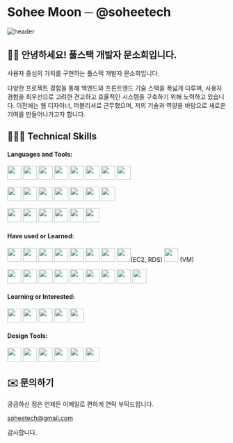 # Sohee Moon ─ @soheetech

![header](https://github.com/soheetech/soheetech/assets/121299334/65838d43-2798-4f4e-af46-7b6670d3ae1f)

## 👋🏻 안녕하세요! 풀스택 개발자 문소희입니다.

사용자 중심의 가치를 구현하는 풀스택 개발자 문소희입니다.

다양한 프로젝트 경험을 통해 백엔드와 프론트엔드 기술 스택을 폭넓게 다루며, 사용자 경험을 최우선으로 고려한 견고하고 효율적인 시스템을 구축하기 위해 노력하고 있습니다. 이전에는 웹 디자이너, 퍼블리셔로 근무했으며, 저의 기술과 역량을 바탕으로 새로운 기여를 만들어나가고자 합니다.

## 👩🏻‍💻 Technical Skills

#### Languages and Tools:

<img src="https://cdn.jsdelivr.net/gh/devicons/devicon/icons/react/react-original.svg" width="32" /> <img src="https://cdn.jsdelivr.net/gh/devicons/devicon@latest/icons/redux/redux-original.svg" width="32" /> <img src="https://cdn.jsdelivr.net/gh/devicons/devicon/icons/typescript/typescript-original.svg" width="32" /> <img src="https://cdn.jsdelivr.net/gh/devicons/devicon/icons/javascript/javascript-original.svg" width="32" /> <img src="https://cdn.jsdelivr.net/gh/devicons/devicon/icons/axios/axios-plain.svg" width="32" /> <img src="https://cdn.jsdelivr.net/gh/devicons/devicon/icons/jquery/jquery-original-wordmark.svg" width="32" /> <img src="https://cdn.jsdelivr.net/gh/devicons/devicon/icons/html5/html5-original-wordmark.svg" width="32" /> <img src="https://cdn.jsdelivr.net/gh/devicons/devicon/icons/css3/css3-original-wordmark.svg" width="32" />

<img src="https://cdn.jsdelivr.net/gh/devicons/devicon/icons/java/java-original.svg" width="32" /> <img src="https://cdn.jsdelivr.net/gh/devicons/devicon/icons/spring/spring-original.svg" width="32" /> <img src="https://cdn.jsdelivr.net/gh/devicons/devicon@latest/icons/gradle/gradle-original.svg" width="32" /> <img src="https://cdn.jsdelivr.net/gh/devicons/devicon@latest/icons/postman/postman-original.svg" width="32" /> <img src="https://cdn.jsdelivr.net/gh/devicons/devicon/icons/git/git-original.svg" width="32" /> <img src="https://cdn.jsdelivr.net/gh/devicons/devicon/icons/github/github-original.svg" width="32" /> <img src="https://cdn.jsdelivr.net/gh/devicons/devicon/icons/sourcetree/sourcetree-original-wordmark.svg" width="32" />

<img src="https://cdn.jsdelivr.net/gh/devicons/devicon/icons/vscode/vscode-original-wordmark.svg" width="32" /> <img src="https://cdn.jsdelivr.net/gh/devicons/devicon@latest/icons/intellij/intellij-original.svg" width="32" /> <img src="https://cdn.jsdelivr.net/gh/devicons/devicon@latest/icons/eclipse/eclipse-original.svg" width="32" /> <img src="https://cdn.jsdelivr.net/gh/devicons/devicon/icons/slack/slack-original.svg" width="32" />
<img src="https://cdn.jsdelivr.net/gh/devicons/devicon@latest/icons/notion/notion-original.svg" width="32" /> <img src="https://cdn.jsdelivr.net/gh/devicons/devicon/icons/markdown/markdown-original.svg" width="32" />

#### Have used or Learned:

<img src="https://cdn.jsdelivr.net/gh/devicons/devicon/icons/c/c-original.svg" width="32" /> <img src="https://cdn.jsdelivr.net/gh/devicons/devicon/icons/cplusplus/cplusplus-original.svg" width="32" /> <img src="https://cdn.jsdelivr.net/gh/devicons/devicon/icons/python/python-original.svg" width="32" /> <img src="https://cdn.jsdelivr.net/gh/devicons/devicon/icons/bash/bash-original.svg" width="32" /> <img src="https://cdn.jsdelivr.net/gh/devicons/devicon/icons/oracle/oracle-original.svg" width="32" /> <img src="https://cdn.jsdelivr.net/gh/devicons/devicon/icons/mysql/mysql-original-wordmark.svg" width="32" /> <img src="https://cdn.jsdelivr.net/gh/devicons/devicon/icons/firebase/firebase-plain.svg" width="32" /> <img src="https://cdn.jsdelivr.net/gh/devicons/devicon/icons/amazonwebservices/amazonwebservices-original-wordmark.svg" width="32" />(EC2, RDS) <img src="https://cdn.jsdelivr.net/gh/devicons/devicon/icons/azure/azure-original.svg" width="32" /> (VM)

<img src="https://cdn.jsdelivr.net/gh/devicons/devicon/icons/tomcat/tomcat-original-wordmark.svg" width="32" /> <img src="https://cdn.jsdelivr.net/gh/devicons/devicon@latest/icons/nginx/nginx-original.svg" width="32" /> <img src="https://cdn.jsdelivr.net/gh/devicons/devicon/icons/graphql/graphql-plain-wordmark.svg" width="32" /> <img src="https://cdn.jsdelivr.net/gh/devicons/devicon@latest/icons/thymeleaf/thymeleaf-original.svg" width="32" /> <img src="https://cdn.jsdelivr.net/gh/devicons/devicon@latest/icons/jira/jira-original-wordmark.svg" width="32" /> <img src="https://cdn.jsdelivr.net/gh/devicons/devicon/icons/wordpress/wordpress-original.svg" width="32" /> <img src="https://cdn.jsdelivr.net/gh/devicons/devicon/icons/gatsby/gatsby-original.svg" width="32" /> <img src="https://cdn.jsdelivr.net/gh/devicons/devicon@latest/icons/jekyll/jekyll-original.svg" width="32" /> <img src="https://cdn.jsdelivr.net/gh/devicons/devicon@latest/icons/yarn/yarn-original.svg" width="32" />

#### Learning or Interested:

<img src="https://cdn.jsdelivr.net/gh/devicons/devicon/icons/docker/docker-original-wordmark.svg" width="32" /> <img src="https://cdn.jsdelivr.net/gh/devicons/devicon/icons/kubernetes/kubernetes-plain.svg" width="32" /> <img src="https://cdn.jsdelivr.net/gh/devicons/devicon/icons/nodejs/nodejs-original.svg" width="32" /> <img src="https://cdn.jsdelivr.net/gh/devicons/devicon/icons/django/django-plain-wordmark.svg" width="32" /> <img src="https://cdn.jsdelivr.net/gh/devicons/devicon/icons/mongodb/mongodb-original-wordmark.svg" width="32" />

#### Design Tools:

<img src="https://cdn.jsdelivr.net/gh/devicons/devicon@latest/icons/figma/figma-original.svg" width="32" /> <img src="https://cdn.jsdelivr.net/gh/devicons/devicon/icons/photoshop/photoshop-original.svg" width="32" /> <img src="https://cdn.jsdelivr.net/gh/devicons/devicon/icons/illustrator/illustrator-original.svg" width="32" /> <img src="https://cdn.jsdelivr.net/gh/devicons/devicon/icons/xd/xd-original.svg" width="32" /> <img src="https://cdn.jsdelivr.net/gh/devicons/devicon/icons/premierepro/premierepro-original.svg" width="32" /> <img src="https://cdn.jsdelivr.net/gh/devicons/devicon/icons/aftereffects/aftereffects-original.svg" width="32" />

## ✉️ 문의하기

궁금하신 점은 언제든 이메일로 편하게 연락 부탁드립니다.

[soheetech@gmail.com](mailto:soheetech@gmail.com)

감사합니다.
